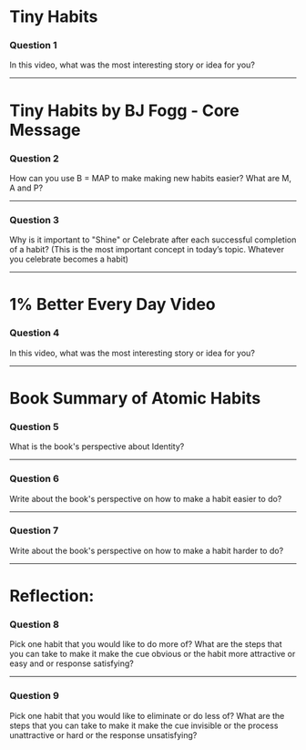 # Tiny Habits

### Question 1  
In this video, what was the most interesting story or idea for you?

---

# Tiny Habits by BJ Fogg - Core Message

### Question 2  
How can you use B = MAP to make making new habits easier? What are M, A and P?

---

### Question 3  
Why is it important to "Shine" or Celebrate after each successful completion of a habit? (This is the most important concept in today’s topic. Whatever you celebrate becomes a habit)

---

# 1% Better Every Day Video

### Question 4  
In this video, what was the most interesting story or idea for you?

---

# Book Summary of Atomic Habits

### Question 5  
What is the book's perspective about Identity?

---

### Question 6  
Write about the book's perspective on how to make a habit easier to do?

---

### Question 7  
Write about the book's perspective on how to make a habit harder to do?

---

# Reflection:

### Question 8  
Pick one habit that you would like to do more of? What are the steps that you can take to make it make the cue obvious or the habit more attractive or easy and or response satisfying?

---

### Question 9  
Pick one habit that you would like to eliminate or do less of? What are the steps that you can take to make it make the cue invisible or the process unattractive or hard or the response unsatisfying?
